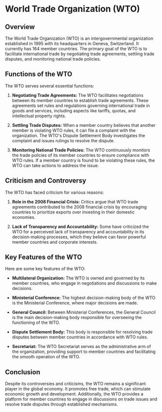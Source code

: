 # World Trade Organization (WTO)

## **Overview**

The World Trade Organization (WTO) is an intergovernmental organization established in 1995 with its headquarters in Geneva, Switzerland. It currently has 164 member countries. The primary goal of the WTO is to facilitate international trade by negotiating trade agreements, settling trade disputes, and monitoring national trade policies.

## **Functions of the WTO**

The WTO serves several essential functions:

1. **Negotiating Trade Agreements:** The WTO facilitates negotiations between its member countries to establish trade agreements. These agreements set rules and regulations governing international trade in goods and services, including aspects like tariffs, quotas, and intellectual property rights.

2. **Settling Trade Disputes:** When a member country believes that another member is violating WTO rules, it can file a complaint with the organization. The WTO's Dispute Settlement Body investigates the complaint and issues rulings to resolve the dispute.

3. **Monitoring National Trade Policies:** The WTO continuously monitors the trade policies of its member countries to ensure compliance with WTO rules. If a member country is found to be violating these rules, the WTO can take actions to address the issue.

## **Criticism and Controversy**

The WTO has faced criticism for various reasons:

1. **Role in the 2008 Financial Crisis:** Critics argue that WTO trade agreements contributed to the 2008 financial crisis by encouraging countries to prioritize exports over investing in their domestic economies.

2. **Lack of Transparency and Accountability:** Some have criticized the WTO for a perceived lack of transparency and accountability in its decision-making processes, which they believe can favor powerful member countries and corporate interests.

## **Key Features of the WTO**

Here are some key features of the WTO:

- **Multilateral Organization:** The WTO is owned and governed by its member countries, who engage in negotiations and discussions to make decisions.

- **Ministerial Conference:** The highest decision-making body of the WTO is the Ministerial Conference, where major decisions are made.

- **General Council:** Between Ministerial Conferences, the General Council is the main decision-making body responsible for overseeing the functioning of the WTO.

- **Dispute Settlement Body:** This body is responsible for resolving trade disputes between member countries in accordance with WTO rules.

- **Secretariat:** The WTO Secretariat serves as the administrative arm of the organization, providing support to member countries and facilitating the smooth operation of the WTO.

## **Conclusion**

Despite its controversies and criticisms, the WTO remains a significant player in the global economy. It promotes free trade, which can stimulate economic growth and development. Additionally, the WTO provides a platform for member countries to engage in discussions on trade issues and resolve trade disputes through established mechanisms.